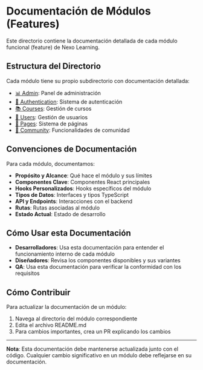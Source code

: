 
# Documentación de Módulos (Features)

Este directorio contiene la documentación detallada de cada módulo funcional (feature) de Nexo Learning.

## Estructura del Directorio

Cada módulo tiene su propio subdirectorio con documentación detallada:

- [📊 Admin](admin/README.md): Panel de administración
- [🔐 Authentication](authentication/README.md): Sistema de autenticación
- [📚 Courses](courses/README.md): Gestión de cursos
- [👥 Users](users/README.md): Gestión de usuarios
- [📃 Pages](pages/README.md): Sistema de páginas
- [💬 Community](community/README.md): Funcionalidades de comunidad

## Convenciones de Documentación

Para cada módulo, documentamos:

- **Propósito y Alcance**: Qué hace el módulo y sus límites
- **Componentes Clave**: Componentes React principales
- **Hooks Personalizados**: Hooks específicos del módulo
- **Tipos de Datos**: Interfaces y tipos TypeScript
- **API y Endpoints**: Interacciones con el backend
- **Rutas**: Rutas asociadas al módulo
- **Estado Actual**: Estado de desarrollo

## Cómo Usar esta Documentación

- **Desarrolladores**: Usa esta documentación para entender el funcionamiento interno de cada módulo
- **Diseñadores**: Revisa los componentes disponibles y sus variantes
- **QA**: Usa esta documentación para verificar la conformidad con los requisitos

## Cómo Contribuir

Para actualizar la documentación de un módulo:

1. Navega al directorio del módulo correspondiente
2. Edita el archivo README.md
3. Para cambios importantes, crea un PR explicando los cambios

---

**Nota**: Esta documentación debe mantenerse actualizada junto con el código. Cualquier cambio significativo en un módulo debe reflejarse en su documentación.
